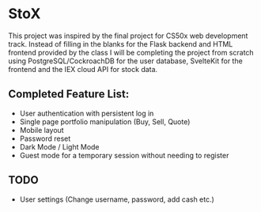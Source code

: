 # StoX

This project was inspired by the final project for CS50x web development track. Instead of filling in the blanks for the Flask backend and HTML frontend provided by the class I will be completing the project from scratch using PostgreSQL/CockroachDB for the user database, SvelteKit for the frontend and the IEX cloud API for stock data.

## Completed Feature List:

- User authentication with persistent log in
- Single page portfolio manipulation (Buy, Sell, Quote)
- Mobile layout
- Password reset
- Dark Mode / Light Mode
- Guest mode for a temporary session without needing to register

## TODO

- User settings (Change username, password, add cash etc.)
